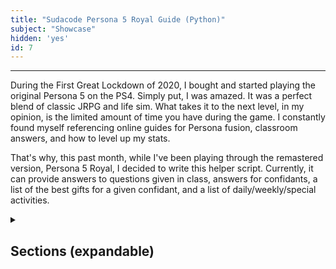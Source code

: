```yaml
---
title: "Sudacode Persona 5 Royal Guide (Python)"
subject: "Showcase"
hidden: 'yes'
id: 7
---
```


---

During the First Great Lockdown of 2020, I bought and started playing the
original Persona 5 on the PS4.  Simply put, I was amazed.  It was a perfect
blend of classic JRPG and life sim.  What takes it to the next level, in my
opinion, is the limited amount of time you have during the game.  I constantly
found myself referencing online guides for Persona fusion, classroom answers,
and how to level up my stats.

That's why, this past month, while I've been playing through the remastered
version, Persona 5 Royal, I decided to write this helper script.  Currently, it
can provide answers to questions given in class, answers for confidants, a list
of the best gifts for a given confidant, and a list of daily/weekly/special activities.

<details>
<summary><h2>Sections (expandable)</h2></summary>


</details>

